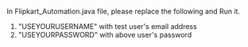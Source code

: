 In Flipkart_Automation.java file, please replace the following and Run it.
1) "USEYOURUSERNAME" with test user's email address
2) "USEYOURPASSWORD" with above user's password
